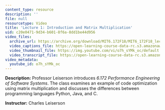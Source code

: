 ```yaml
---
content_type: resource
description: ''
file: null
resourcetype: Video
title: 'Lecture 1: Introduction and Matrix Multiplication'
uid: c20e0471-9d34-b601-8f6a-8dd1be44d956
video_files:
  archive_url: https://archive.org/download/MIT6.172F18/MIT6_172F18_lecture_01_300k.mp4
  video_captions_file: https://open-learning-course-data-rc.s3.amazonaws.com/6-172-performance-engineering-of-software-systems-fall-2018/58b60745048f538b869a7f3eebb37f12_o7h_sYMk_oc.vtt
  video_thumbnail_file: https://img.youtube.com/vi/o7h_sYMk_oc/default.jpg
  video_transcript_file: https://open-learning-course-data-rc.s3.amazonaws.com/6-172-performance-engineering-of-software-systems-fall-2018/d92b242b3e96be23889e81d1faa34811_o7h_sYMk_oc.pdf
video_metadata:
  youtube_id: o7h_sYMk_oc
---
```


**Description:** Professor Leiserson introduces _6.172 Performance Engineering of Software Systems_. The class examines an example of code optimization using matrix multiplication and discusses the differences between programming languages Python, Java, and C.

**Instructor:** Charles Leiserson